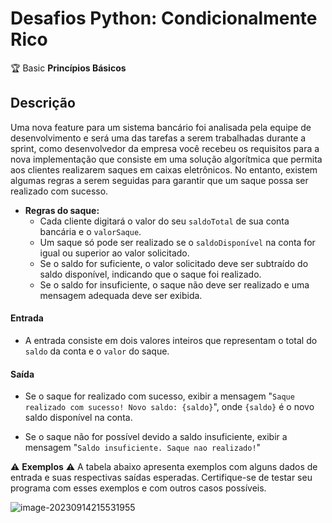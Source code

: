 # Desafios Python: Condicionalmente Rico

🏆 Basic **Princípios Básicos**

## Descrição

Uma nova feature para um sistema bancário foi analisada pela equipe de desenvolvimento e será uma das tarefas a serem trabalhadas durante a sprint, como desenvolvedor da empresa você recebeu os requisitos para a nova implementação que consiste em uma solução algorítmica que permita aos clientes realizarem saques em caixas eletrônicos. No entanto, existem algumas regras a serem seguidas para garantir que um saque possa ser realizado com sucesso.

* **Regras do saque:**
  * Cada cliente digitará o valor do seu `saldoTotal` de sua conta bancária e o `valorSaque`.
  * Um saque só pode ser realizado se o `saldoDisponível` na conta for igual ou superior ao valor solicitado.
  * Se o saldo for suficiente, o valor solicitado deve ser subtraído do saldo disponível, indicando que o saque foi realizado.
  * Se o saldo for insuficiente, o saque não deve ser realizado e uma mensagem adequada deve ser exibida.

#### Entrada

* A entrada consiste em dois valores inteiros que representam o total do `saldo` da conta e o `valor` do saque.

#### Saída

* Se o saque for realizado com sucesso, exibir a mensagem "`Saque realizado com sucesso! Novo saldo: {saldo}`", onde `{saldo}` é o novo saldo disponível na conta.

* Se o saque não for possível devido a saldo insuficiente, exibir a mensagem "`Saldo insuficiente. Saque nao realizado!`"

⚠ **Exemplos** ⚠
A tabela abaixo apresenta exemplos com alguns dados de entrada e suas respectivas saídas esperadas. Certifique-se de testar seu programa com esses exemplos e com outros casos possíveis.

![image-20230914215531955](https://github.com/Matthew2079/DIO_Bootcamp_Santander_2023/assets/85805420/28fd3014-d21a-49d8-9fce-3a7228daf13b)




